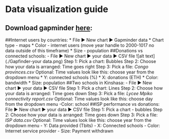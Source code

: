 
# Data visualization guide

## Download gapminder [here](https://www.gapminder.org/tools-offline):


##Internet users by countries:
    * File :arrow_forward: New chart :arrow_forward: Gapminder data 
	  * Chart type - maps
	  * Color - internet users (move year handle to 2000-1017 no data outside of this timeframe)
    * Size - population
##Donations vs connected schools:
	  - File :arrow_forward: New chart :arrow_forward: your data :arrow_forward: CSV file 
![alt text](./Gapfinder-your data.png)
    Step 1: Pick a chart: Bubbles
	  Step 2: Choose how your data is arranged: Time goes right
    Step 3: Pick a file: *Congo provinces.csv*
    Optional: Time values look like this: choose year from the dropdown menu
      * Y: connected schools (%)
      * X: donations (ETH)
      * Color: bandwidth
      * Size: population
##Two schools in Kinshasa:
	  - File :arrow_forward: New chart :arrow_forward: your data :arrow_forward: CSV file
    Step 1: Pick a chart:  Lines
	  Step 2: Choose how your data is arranged: Time goes down
    Step 3: Pick a file: *Lycee Mpiko connectivity report.csv*
    Optional: Time values look like this: choose day from the dropdown menu
      -Color: school
##ISP performance vs donations:
	File :arrow_forward: New chart :arrow_forward: your data :arrow_forward: CSV file
    Step 1: Pick a chart - bubbles
	  Step 2: Choose how your data is arranged: Time goes down
    Step 3: Pick a file: *ISP data.csv*
    Optional: Time values look like this: choose year from the dropdown menu
      - Y: Data provided (Tbits)
      - X: Connected schools
      - Color: Internet service provider
      - Size: Payment withdrawn

